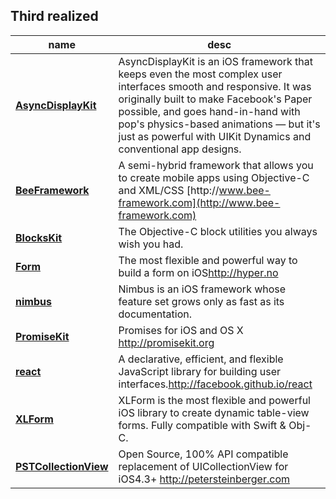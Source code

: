 ## Third realized

| name | desc |
| --- | --- |
| [**AsyncDisplayKit**](https://github.com/facebook/AsyncDisplayKit) | AsyncDisplayKit is an iOS framework that keeps even the most complex user interfaces smooth and responsive. It was originally built to make Facebook's Paper possible, and goes hand-in-hand with pop's physics-based animations — but it's just as powerful with UIKit Dynamics and conventional app designs. |
| [**BeeFramework**](http://github.com/gavinkwoe/BeeFramework) | A semi-hybrid framework that allows you to create mobile apps using Objective-C and XML\/CSS [http:\/\/www.bee-framework.com](http://www.bee-framework.com) |
| [**BlocksKit**](https://github.com/zwaldowski/BlocksKit) | The Objective-C block utilities you always wish you had. |
| [**Form**](https://github.com/hyperoslo/Form) | The most flexible and powerful way to build a form on iOS[http:\/\/hyper.no](http://hyper.no) |
| [**nimbus**](https://github.com/jverkoey/nimbus) | Nimbus is an iOS framework whose feature set grows only as fast as its documentation. |
| [**PromiseKit**](https://github.com/mxcl/PromiseKit) | Promises for iOS and OS X [http:\/\/promisekit.org](http://promisekit.org) |
| [**react**](https://github.com/facebook/react) | A declarative, efficient, and flexible JavaScript library for building user interfaces.[http:\/\/facebook.github.io\/react](http://facebook.github.io/react) |
| [**XLForm**](https://github.com/xmartlabs/XLForm) | XLForm is the most flexible and powerful iOS library to create dynamic table-view forms. Fully compatible with Swift & Obj-C. |
| [**PSTCollectionView**](https://github.com/steipete/PSTCollectionView) | Open Source, 100% API compatible replacement of UICollectionView for iOS4.3+ [http:\/\/petersteinberger.com](http://petersteinberger.com/) |



